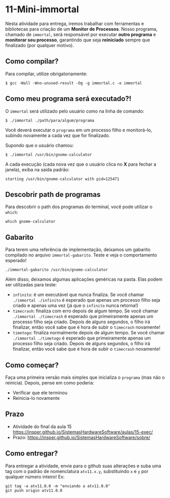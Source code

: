 # 11-Mini-immortal

Nesta atividade para entrega, iremos trabalhar com ferramentas e bibliotecas para criação de um **Monitor de Processos**. Nosso programa, chamado de  `immortal`, será responsável por executar **outro programa** e **monitorar seu processo**, garantindo que seja **reiniciado** sempre que finalizado (por qualquer motivo).

## Como compilar?

Para compilar, utilize obrigatoriamente:

```console
$ gcc -Wall -Wno-unused-result -Og -g immortal.c -o immortal
```

## Como meu programa será executado?!

O `immortal` será utilizado pelo usuário como na linha de comando:


```console
$ ./immortal ./path/para/algum/programa
```

Você deverá executar o `programa` em um processo filho e monitorá-lo, subindo novamente a cada vez que for finalizado.

Supondo que o usuário chamou:

```console
$ ./immortal /usr/bin/gnome-calculator
```

A cada execução (cada nova vez que o usuário clica no **X** para fechar a janela), exiba na saída padrão:

```console
starting /usr/bin/gnome-calculator with pid=125471
```

## Descobrir path de programas

Para descobrir o path dos programas do terminal, você pode utilizar o `which`:
```console
which gnome-calculator
```

## Gabarito

Para terem uma referência de implementação, deixamos um gabarito compilado no arquivo `immortal-gabarito`. Teste e veja o comportamento esperado!

```console
./immortal-gabarito /usr/bin/gnome-calculator
```

Além disso, deixamos algumas aplicações genéricas na pasta. Elas podem ser utilizadas para teste:
- `infinito`: é um executável que nunca finaliza. Se você chamar `./immortal ./infinito` é esperado que apenas um processo filho seja criado e apenas uma vez (já que o `infinito` nunca retorna!)
- `timecrash`: finaliza com erro depois de algum tempo.  Se você chamar `./immortal ./timecrash` é esperado que primeiramente apenas um processo filho seja criado. Depois de alguns segundos, o filho irá finalizar, então você sabe que é hora de subir o `timecrash` novamente!
- `timetogo`: finaliza normalmente depois de algum tempo.  Se você chamar `./immortal ./timetogo` é esperado que primeiramente apenas um processo filho seja criado. Depois de alguns segundos, o filho irá finalizar, então você sabe que é hora de subir o `timecrash` novamente!

## Como começar?

Faça uma primeira versão mais simples que inicializa o `programa` (mas não o reinicia). Depois, pense em como poderia:
- Verificar que ele terminou
- Reinicia-lo novamente

## Prazo
- Atividade do final da aula 15 https://insper.github.io/SistemasHardwareSoftware/aulas/15-exec/
- Prazo: https://insper.github.io/SistemasHardwareSoftware/sobre/

## Como entregar?
Para entregar a atividade, envie para o github suas alterações e suba uma tag com o padrão de nomenclatura `atv11.x.y`, substituindo `x` e `y` por qualquer número inteiro! Ex:

```
git tag -a atv11.0.0 -m "enviando a atv11.0.0"
git push origin atv11.0.0
```
